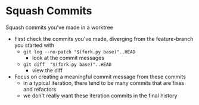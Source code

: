 # Squash Commits

Squash commits you've made in a worktree

- First check the commits you've made, diverging from the feature-branch you started with
  - `git log --no-patch "$(fork.py base)"..HEAD`
    - look at the commit messages
  - `git diff  "$(fork.py base)"..HEAD`
    - view the diff
- Focus on creating a meaningful commit message from these commits
  - in a typical iteration, there tend to be many commits that are fixes and refactors
  - we don't really want these iteration commits in the final history
